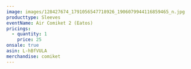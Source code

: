 ```yaml
---
image: images/128427674_1791056547718926_1906079944116859465_n.jpg
producttype: Sleeves
eventName: Air Comiket 2 (Eatos)
pricings:
  - quantity: 1
    price: 25
onsale: true
asin: L-hBfVULA
merchandise: comiket
---
```

